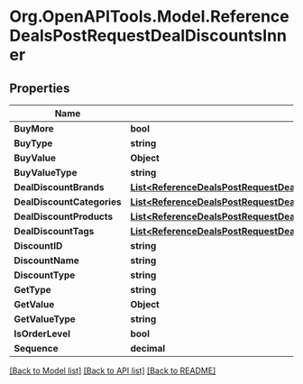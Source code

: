 # Org.OpenAPITools.Model.ReferenceDealsPostRequestDealDiscountsInner

## Properties

Name | Type | Description | Notes
------------ | ------------- | ------------- | -------------
**BuyMore** | **bool** |  | 
**BuyType** | **string** |  | 
**BuyValue** | **Object** |  | 
**BuyValueType** | **string** |  | 
**DealDiscountBrands** | [**List&lt;ReferenceDealsPostRequestDealDiscountsInnerDealDiscountBrandsInner&gt;**](ReferenceDealsPostRequestDealDiscountsInnerDealDiscountBrandsInner.md) |  | 
**DealDiscountCategories** | [**List&lt;ReferenceDealsPostRequestDealDiscountsInnerDealDiscountCategoriesInner&gt;**](ReferenceDealsPostRequestDealDiscountsInnerDealDiscountCategoriesInner.md) |  | 
**DealDiscountProducts** | [**List&lt;ReferenceDealsPostRequestDealDiscountsInnerDealDiscountProductsInner&gt;**](ReferenceDealsPostRequestDealDiscountsInnerDealDiscountProductsInner.md) |  | 
**DealDiscountTags** | [**List&lt;ReferenceDealsPostRequestDealDiscountsInnerDealDiscountTagsInner&gt;**](ReferenceDealsPostRequestDealDiscountsInnerDealDiscountTagsInner.md) |  | 
**DiscountID** | **string** |  | 
**DiscountName** | **string** |  | 
**DiscountType** | **string** |  | 
**GetType** | **string** |  | 
**GetValue** | **Object** |  | 
**GetValueType** | **string** |  | 
**IsOrderLevel** | **bool** |  | 
**Sequence** | **decimal** |  | 

[[Back to Model list]](../README.md#documentation-for-models) [[Back to API list]](../README.md#documentation-for-api-endpoints) [[Back to README]](../README.md)

